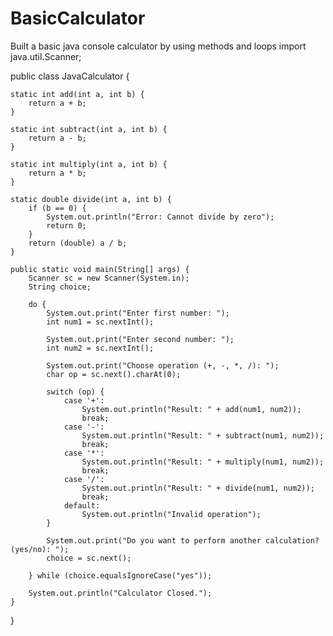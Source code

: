 # BasicCalculator
Built a basic java console calculator by using methods and loops 
import java.util.Scanner;

public class JavaCalculator {

    static int add(int a, int b) {
        return a + b;
    }

    static int subtract(int a, int b) {
        return a - b;
    }

    static int multiply(int a, int b) {
        return a * b;
    }

    static double divide(int a, int b) {
        if (b == 0) {
            System.out.println("Error: Cannot divide by zero");
            return 0;
        }
        return (double) a / b;
    }

    public static void main(String[] args) {
        Scanner sc = new Scanner(System.in);
        String choice;

        do {
            System.out.print("Enter first number: ");
            int num1 = sc.nextInt();

            System.out.print("Enter second number: ");
            int num2 = sc.nextInt();

            System.out.print("Choose operation (+, -, *, /): ");
            char op = sc.next().charAt(0);

            switch (op) {
                case '+':
                    System.out.println("Result: " + add(num1, num2));
                    break;
                case '-':
                    System.out.println("Result: " + subtract(num1, num2));
                    break;
                case '*':
                    System.out.println("Result: " + multiply(num1, num2));
                    break;
                case '/':
                    System.out.println("Result: " + divide(num1, num2));
                    break;
                default:
                    System.out.println("Invalid operation");
            }

            System.out.print("Do you want to perform another calculation? (yes/no): ");
            choice = sc.next();

        } while (choice.equalsIgnoreCase("yes"));

        System.out.println("Calculator Closed.");
    }
}
